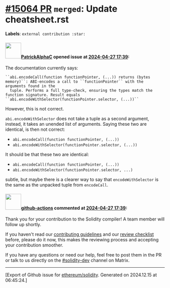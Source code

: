 # [\#15064 PR](https://github.com/ethereum/solidity/pull/15064) `merged`: Update cheatsheet.rst
**Labels**: `external contribution :star:`


#### <img src="https://avatars.githubusercontent.com/u/54278053?u=8a05bb2a47fc8706824477383a18a66e182dd3b6&v=4" width="50">[PatrickAlphaC](https://github.com/PatrickAlphaC) opened issue at [2024-04-27 17:39](https://github.com/ethereum/solidity/pull/15064):

The documentation currently says:

````
``abi.encodeCall(function functionPointer, (...)) returns (bytes memory)``: ABI-encodes a call to ``functionPointer`` with the arguments found in the
  tuple. Performs a full type-check, ensuring the types match the function signature. Result equals ``abi.encodeWithSelector(functionPointer.selector, (...))``
````

However, this is not correct.

`abi.encodeWithSelector` does not take a tuple as a second argument, instead, it takes an unended list of arguments. Saying these two are identical, is then not correct:

- `abi.encodeCall(function functionPointer, (...)) `
- `abi.encodeWithSelector(functionPointer.selector, (...))`

It should be that these two are identical:

- `abi.encodeCall(function functionPointer, (...)) `
- `abi.encodeWithSelector(functionPointer.selector, ...)`

subtle, but maybe there is a clearer way to say that `encodeWithSelector` is the same as the unpacked tuple from `encodeCall`.

#### <img src="https://avatars.githubusercontent.com/in/15368?v=4" width="50">[github-actions](https://github.com/apps/github-actions) commented at [2024-04-27 17:39](https://github.com/ethereum/solidity/pull/15064#issuecomment-2081110129):

Thank you for your contribution to the Solidity compiler! A team member will follow up shortly.

If you haven't read our [contributing guidelines](https://docs.soliditylang.org/en/latest/contributing.html) and our [review checklist](https://github.com/ethereum/solidity/blob/develop/ReviewChecklist.md) before, please do it now, this makes the reviewing process and accepting your contribution smoother.

If you have any questions or need our help, feel free to post them in the PR or talk to us directly on the [#solidity-dev](https://matrix.to/#/#ethereum_solidity-dev:gitter.im) channel on Matrix.


-------------------------------------------------------------------------------



[Export of Github issue for [ethereum/solidity](https://github.com/ethereum/solidity). Generated on 2024.12.15 at 06:45:24.]

